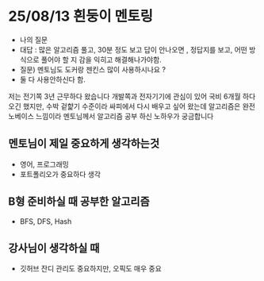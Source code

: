 # 25/08/13 흰둥이 멘토링

- 나의 질문
- 대답 : 많은 알고리즘 풀고, 30분 정도 보고 답이 안나오면 , 정답지를 보고, 어떤 방식으로 풀어야 할 지 감을 익히고 해결해나가야함.
- 질문) 멘토님도 도커랑 젠킨스 많이 사용하시나요 ?
- 둘 다 사용안하신다 함.

저는 전기쪽 3년 근무하다 왔습니다 개발쪽과 전자기기에 관심이 있어 국비 6개월 하다 오긴 했지만, 수박 겉햝기 수준이라 싸피에서 다시 배우고 싶어 왔는데 알고리즘은 완전 노베이스 느낌이라 멘토님께서 알고리즘 공부 하신 노하우가 궁금합니다

## 멘토님이 제일 중요하게 생각하는것

- 영어, 프로그래밍
- 포트폴리오가 중요하다 생각

## B형 준비하실 때 공부한 알고리즘

- BFS, DFS, Hash

## 강사님이 생각하실 때

- 깃허브 잔디 관리도 중요하지만, 오픽도 매우 중요
